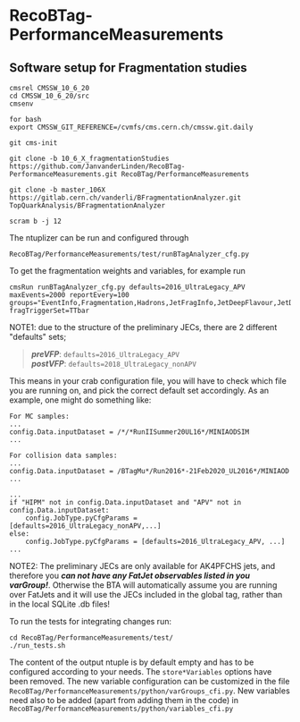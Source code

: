 # RecoBTag-PerformanceMeasurements

## Software setup for Fragmentation studies

```
cmsrel CMSSW_10_6_20 
cd CMSSW_10_6_20/src
cmsenv

for bash
export CMSSW_GIT_REFERENCE=/cvmfs/cms.cern.ch/cmssw.git.daily

git cms-init

git clone -b 10_6_X_fragmentationStudies https://github.com/JanvanderLinden/RecoBTag-PerformanceMeasurements.git RecoBTag/PerformanceMeasurements

git clone -b master_106X https://gitlab.cern.ch/vanderli/BFragmentationAnalyzer.git TopQuarkAnalysis/BFragmentationAnalyzer

scram b -j 12

```

The ntuplizer can be run and configured through 
```
RecoBTag/PerformanceMeasurements/test/runBTagAnalyzer_cfg.py
```

To get the fragmentation weights and variables, for example run
```
cmsRun runBTagAnalyzer_cfg.py defaults=2016_UltraLegacy_APV maxEvents=2000 reportEvery=100 groups="EventInfo,Fragmentation,Hadrons,JetFragInfo,JetDeepFlavour,JetDeepCSV,JetSV" fragTriggerSet=TTbar
```

NOTE1: due to the structure of the preliminary JECs, there are 2 different "defaults" sets; 

> **_preVFP_**: ```defaults=2016_UltraLegacy_APV```<br/>
> **_postVFP_**: ```defaults=2018_UltraLegacy_nonAPV```<br/>

This means in your crab configuration file, you will have to check which file you are running on, and pick the correct default set accordingly. As an example, one might do something like:

```
For MC samples: 
...
config.Data.inputDataset = /*/*RunIISummer20UL16*/MINIAODSIM
...

For collision data samples:
...
config.Data.inputDataset = /BTagMu*/Run2016*-21Feb2020_UL2016*/MINIAOD
...

...
if "HIPM" not in config.Data.inputDataset and "APV" not in config.Data.inputDataset: 
	config.JobType.pyCfgParams = [defaults=2016_UltraLegacy_nonAPV,...]
else: 
	config.JobType.pyCfgParams = [defaults=2016_UltraLegacy_APV, ...]
...
```

NOTE2: The preliminary JECs are only available for AK4PFCHS jets, and therefore you **_can not have any FatJet observables listed in you varGroup!_**. Otherwise the BTA will automatically assume you are running over FatJets and it will use the JECs included in the global tag, rather than in the local SQLite .db files!



To run the tests for integrating changes run:

```
cd RecoBTag/PerformanceMeasurements/test/
./run_tests.sh
```
The content of the output ntuple is by default empty and has to be configured according to your needs. The ```store*Variables``` options have been removed.
The new variable configuration can be customized in the file ```RecoBTag/PerformanceMeasurements/python/varGroups_cfi.py```.
New variables need also to be added (apart from adding them in the code) in ```RecoBTag/PerformanceMeasurements/python/variables_cfi.py```
